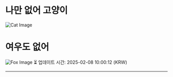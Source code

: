 
# 나만 없어 고양이

![Cat Image](https://cdn2.thecatapi.com/images/6j6.jpg)

# 여우도 없어
![Fox Image](https://randomfox.ca/images/108.jpg)
⏳ 업데이트 시간: 2025-02-08 10:00:12 (KRW)

---
